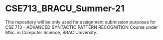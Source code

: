 # CSE713_BRACU_Summer-21
This repository will be only used for assignment submission purposes for CSE 713 - ADVANCED SYNTACTIC PATTERN RECOGNITION Course under MSc. in Computer Science, BRAC University.
